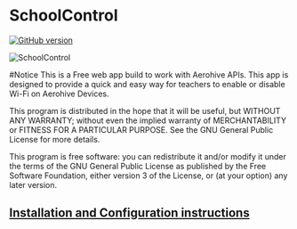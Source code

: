 # SchoolControl
[![GitHub version](https://badge.fury.io/gh/tmunzer%2FSchoolControl.svg)](https://badge.fury.io/gh/tmunzer%2FSchoolControl)

![SchoolControl](http://imgur.com/V4k9M7k.png)


#Notice
This is a Free web app build to work with Aerohive APIs. This app is designed to provide a quick and easy way for teachers to enable or disable Wi-Fi on Aerohive Devices.

This program is distributed in the hope that it will be useful, but WITHOUT ANY WARRANTY; without even the implied warranty of MERCHANTABILITY or FITNESS FOR A PARTICULAR PURPOSE.  See the GNU General Public License for more details.

This program is free software: you can redistribute it and/or modify it under the terms of the GNU General Public License as published by the Free Software Foundation, either version 3 of the License, or (at your option) any later version.

## [Installation and Configuration instructions](http://tmunzer.github.io/SchoolControl/)
    

